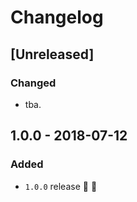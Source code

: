 # Changelog

## [Unreleased]

### Changed
- tba.


## 1.0.0 - 2018-07-12

### Added
- `1.0.0` release 🚀 🎉
